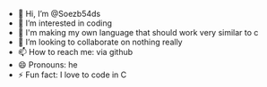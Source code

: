 - 👋 Hi, I’m @Soezb54ds
- 👀 I’m interested in coding
- 🌱 I'm making my own language that should work very similar to c
- 💞️ I’m looking to collaborate on nothing really
- 📫 How to reach me: via github
- 😄 Pronouns: he
- ⚡ Fun fact: I love to code in C

<!---
Soezb54ds/Soezb54ds is a ✨ special ✨ repository because its `README.md` (this file) appears on your GitHub profile.
You can click the Preview link to take a look at your changes.
--->
